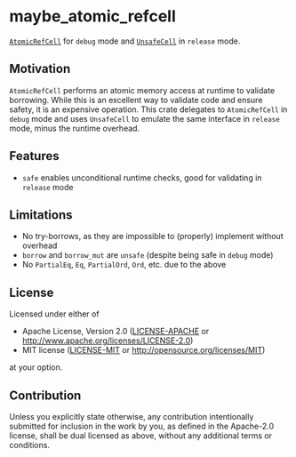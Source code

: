 # maybe_atomic_refcell

[`AtomicRefCell`](https://github.com/bholley/atomic_refcell) for `debug` mode and [`UnsafeCell`](https://doc.rust-lang.org/stable/std/cell/struct.UnsafeCell.html) in `release` mode.

## Motivation

`AtomicRefCell` performs an atomic memory access at runtime to validate borrowing. While
this is an excellent way to validate code and ensure safety, it is an expensive
operation. This crate delegates to `AtomicRefCell` in `debug` mode and uses `UnsafeCell` to
emulate the same interface in `release` mode, minus the runtime overhead.

## Features

- `safe` enables unconditional runtime checks, good for validating in `release` mode

## Limitations

- No try-borrows, as they are impossible to (properly) implement without overhead
- `borrow` and `borrow_mut` are `unsafe` (despite being safe in `debug` mode)
- No `PartialEq`, `Eq`, `PartialOrd`, `Ord`, etc. due to the above

## License

Licensed under either of

* Apache License, Version 2.0
  ([LICENSE-APACHE](LICENSE-APACHE) or http://www.apache.org/licenses/LICENSE-2.0)
* MIT license
  ([LICENSE-MIT](LICENSE-MIT) or http://opensource.org/licenses/MIT)

at your option.

## Contribution

Unless you explicitly state otherwise, any contribution intentionally submitted
for inclusion in the work by you, as defined in the Apache-2.0 license, shall be
dual licensed as above, without any additional terms or conditions.